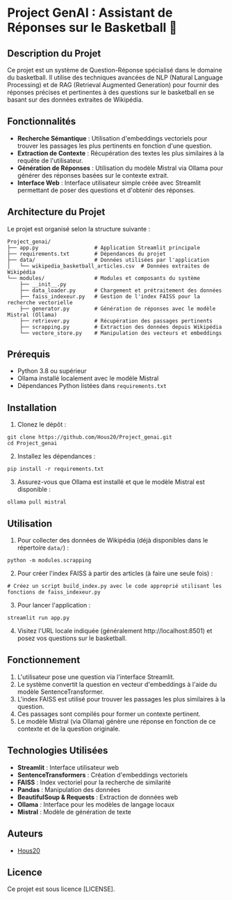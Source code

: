 # Project GenAI : Assistant de Réponses sur le Basketball 🏀

## Description du Projet

Ce projet est un système de Question-Réponse spécialisé dans le domaine du basketball. Il utilise des techniques avancées de NLP (Natural Language Processing) et de RAG (Retrieval Augmented Generation) pour fournir des réponses précises et pertinentes à des questions sur le basketball en se basant sur des données extraites de Wikipédia.

## Fonctionnalités

- **Recherche Sémantique** : Utilisation d'embeddings vectoriels pour trouver les passages les plus pertinents en fonction d'une question.
- **Extraction de Contexte** : Récupération des textes les plus similaires à la requête de l'utilisateur.
- **Génération de Réponses** : Utilisation du modèle Mistral via Ollama pour générer des réponses basées sur le contexte extrait.
- **Interface Web** : Interface utilisateur simple créée avec Streamlit permettant de poser des questions et d'obtenir des réponses.

## Architecture du Projet

Le projet est organisé selon la structure suivante :

```
Project_genai/
├── app.py                  # Application Streamlit principale
├── requirements.txt        # Dépendances du projet
├── data/                   # Données utilisées par l'application
│   └── wikipedia_basketball_articles.csv  # Données extraites de Wikipédia
└── modules/                # Modules et composants du système
    ├── __init__.py
    ├── data_loader.py      # Chargement et prétraitement des données
    ├── faiss_indexeur.py   # Gestion de l'index FAISS pour la recherche vectorielle
    ├── generator.py        # Génération de réponses avec le modèle Mistral (Ollama)
    ├── retriever.py        # Récupération des passages pertinents
    ├── scrapping.py        # Extraction des données depuis Wikipédia
    └── vectore_store.py    # Manipulation des vecteurs et embeddings
```

## Prérequis

- Python 3.8 ou supérieur
- Ollama installé localement avec le modèle Mistral
- Dépendances Python listées dans `requirements.txt`

## Installation

1. Clonez le dépôt :
```
git clone https://github.com/Hous20/Project_genai.git
cd Project_genai
```

2. Installez les dépendances :
```
pip install -r requirements.txt
```

3. Assurez-vous que Ollama est installé et que le modèle Mistral est disponible :
```
ollama pull mistral
```

## Utilisation

1. Pour collecter des données de Wikipédia (déjà disponibles dans le répertoire `data/`) :
```
python -m modules.scrapping
```

2. Pour créer l'index FAISS à partir des articles (à faire une seule fois) :
```
# Créez un script build_index.py avec le code approprié utilisant les fonctions de faiss_indexeur.py
```

3. Pour lancer l'application :
```
streamlit run app.py
```

4. Visitez l'URL locale indiquée (généralement http://localhost:8501) et posez vos questions sur le basketball.

## Fonctionnement

1. L'utilisateur pose une question via l'interface Streamlit.
2. Le système convertit la question en vecteur d'embeddings à l'aide du modèle SentenceTransformer.
3. L'index FAISS est utilisé pour trouver les passages les plus similaires à la question.
4. Ces passages sont compilés pour former un contexte pertinent.
5. Le modèle Mistral (via Ollama) génère une réponse en fonction de ce contexte et de la question originale.

## Technologies Utilisées

- **Streamlit** : Interface utilisateur web
- **SentenceTransformers** : Création d'embeddings vectoriels
- **FAISS** : Index vectoriel pour la recherche de similarité
- **Pandas** : Manipulation des données
- **BeautifulSoup & Requests** : Extraction de données web
- **Ollama** : Interface pour les modèles de langage locaux
- **Mistral** : Modèle de génération de texte

## Auteurs

- [Hous20](https://github.com/Hous20)

## Licence

Ce projet est sous licence [LICENSE].